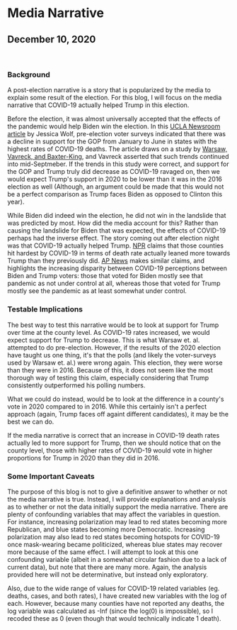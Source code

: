 # Media Narrative

## December 10, 2020

<br>

### Background

A post-election narrative is a story that is popularized by the media to explain some result of the election. For this blog, I will focus on the media narrative that COVID-19 actually helped Trump in this election.

Before the election, it was almost universally accepted that the effects of the pandemic would help Biden win the election. In this [UCLA Newsroom article](https://newsroom.ucla.edu/releases/covid-19-death-rates-election-voting) by Jessica Wolf, pre-election voter surveys indicated that there was a decline in support for the GOP from January to June in states with the highest rates of COVID-19 deaths. The article draws on a study by [Warsaw, Vavreck, and Baxter-King](https://advances.sciencemag.org/content/6/44/eabd8564/tab-pdf), and Vavreck asserted that such trends continued into mid-Septmeber. If the trends in this study were correct, and support for the GOP and Trump truly did decrease as COVID-19 ravaged on, then we would expect Trump's support in 2020 to be lower than it was in the 2016 election as well (Although, an argument could be made that this would not be a perfect comparison as Trump faces Biden as opposed to Clinton this year).

While Biden did indeed win the election, he did not win in the landslide that was predicted by most. How did the media account for this? Rather than causing the landslide for Biden that was expected, the effects of COVID-19 perhaps had the inverse effect. The story coming out after election night was that COVID-19 actually helped Trump. [NPR](https://www.npr.org/sections/health-shots/2020/11/06/930897912/many-places-hard-hit-by-covid-19-leaned-more-toward-trump-in-2020-than-2016) claims that those counties hit hardest by COVID-19 in terms of death rate actually leaned more towards Trump than they previously did. [AP News](https://apnews.com/article/counties-worst-virus-surges-voted-trump-d671a483534024b5486715da6edb6ebf) makes similar claims, and highlights the increasing disparity between COVID-19 perceptions between Biden and Trump voters: those that voted for Biden mostly see that pandemic as not under control at all, whereas those that voted for Trump mostly see the pandemic as at least somewhat under control.

### Testable Implications

The best way to test this narrative would be to look at support for Trump over time at the county level. As COVID-19 rates increased, we would expect support for Trump to decrease. This is what Warsaw et. al. attempted to do pre-election. However, if the results of the 2020 election have taught us one thing, it's that the polls (and likely the voter-surveys used by Warsaw et. al.) were wrong again. This election, they were worse than they were in 2016. Because of this, it does not seem like the most thorough way of testing this claim, especially considering that Trump consistently outperformed his polling numbers.

What we could do instead, would be to look at the difference in a county's vote in 2020 compared to in 2016. While this certainly isn't a perfect approach (again, Trump faces off againt different candidates), it may be the best we can do.

If the media narrative is correct that an increase in COVID-19 death rates actually led to more support for Trump, then we should notice that on the county level, those with higher rates of COVID-19 would vote in higher proportions for Trump in 2020 than they did in 2016.

### Some Important Caveats

The purpose of this blog is not to give a definitive answer to whether or not the media narrative is true. Instead, I will provide explanations and analysis as to whether or not the data initially support the media narrative. There are plenty of confounding variables that may affect the variables in question. For instance, increasing polarization may lead to red states becoming more Republican, and blue states becoming more Democratic. Increasing polarization may also lead to red states becoming hotspots for COVID-19 once mask-wearing became politicized, whereas blue states may recover more because of the same effect. I will attempt to look at this one confounding variable (albeit in a somewhat circular fashion due to a lack of current data), but note that there are many more. Again, the analysis provided here will not be determinative, but instead only exploratory.

Also, due to the wide range of values for COVID-19 related variables (eg. deaths, cases, and both rates), I have created new variables with the log of each. However, because many counties have not reported any deaths, the log variable was calculated as -Inf (since the log(0) is impossible), so I recoded these as 0 (even though that would technically indicate 1 death).



